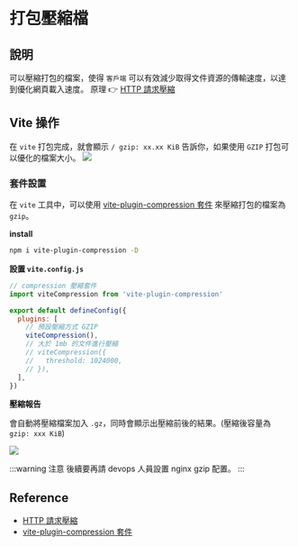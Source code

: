 # 打包壓縮檔

## 說明

可以壓縮打包的檔案，使得 `客戶端` 可以有效減少取得文件資源的傳輸速度，以達到優化網頁載入速度。
原理 👉 [HTTP 請求壓縮]

## Vite 操作

在 `vite` 打包完成，就會顯示 `/ gzip: xx.xx KiB` 告訴你，如果使用 `GZIP` 打包可以優化的檔案大小。
![](/Vue/img/vite-build.png)

### 套件設置

在 `vite` 工具中，可以使用 [vite-plugin-compression 套件] 來壓縮打包的檔案為 `gzip`。

**install**

```bash
npm i vite-plugin-compression -D
```

**設置 `vite.config.js`**

```js {2,7}
// compression 壓縮套件
import viteCompression from 'vite-plugin-compression'

export default defineConfig({
  plugins: [
    // 預設壓縮方式 GZIP
    viteCompression(),
    // 大於 1mb 的文件進行壓縮
    // viteCompression({
    //   threshold: 1024000,
    // }),
  ],
})
```

**壓縮報告**

會自動將壓縮檔案加入 `.gz`，同時會顯示出壓縮前後的結果。(壓縮後容量為 `gzip: xxx KiB`)

![](/Vue/img/vite-build-gzip.png)

:::warning 注意
後續要再請 devops 人員設置 nginx gzip 配置。
:::

## Reference

[http 請求壓縮]: /Browser/http-compression
[vite-plugin-compression 套件]: https://github.com/vbenjs/vite-plugin-compression/tree/main#readme

- [HTTP 請求壓縮]
- [vite-plugin-compression 套件]
